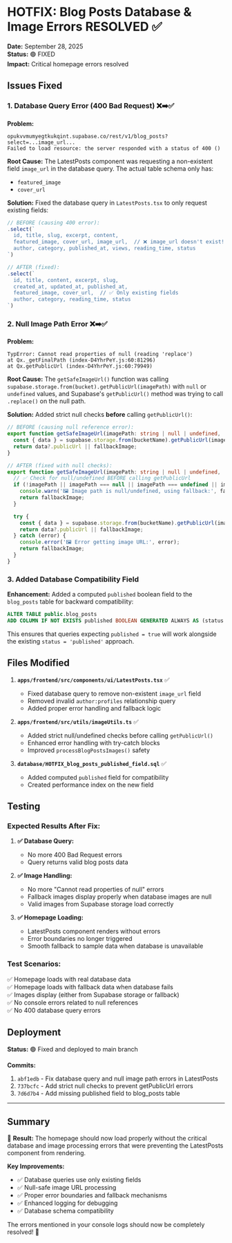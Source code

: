 # HOTFIX: Blog Posts Database & Image Errors RESOLVED ✅

**Date:** September 28, 2025  
**Status:** 🟢 FIXED  
**Impact:** Critical homepage errors resolved

## Issues Fixed

### 1. Database Query Error (400 Bad Request) ❌➡️✅

**Problem:**
```
opukvvmumyegtkukqint.supabase.co/rest/v1/blog_posts?select=...image_url...
Failed to load resource: the server responded with a status of 400 ()
```

**Root Cause:** The LatestPosts component was requesting a non-existent field `image_url` in the database query. The actual table schema only has:
- `featured_image`
- `cover_url` 

**Solution:** Fixed the database query in `LatestPosts.tsx` to only request existing fields:

```typescript
// BEFORE (causing 400 error):
.select(`
  id, title, slug, excerpt, content,
  featured_image, cover_url, image_url,  // ❌ image_url doesn't exist!
  author, category, published_at, views, reading_time, status
`)

// AFTER (fixed):
.select(`
  id, title, content, excerpt, slug,
  created_at, updated_at, published_at,
  featured_image, cover_url,  // ✅ Only existing fields
  author, category, reading_time, status
`)
```

### 2. Null Image Path Error ❌➡️✅

**Problem:**
```
TypError: Cannot read properties of null (reading 'replace')
at Qx._getFinalPath (index-D4YhrPeY.js:60:81296)
at Qx.getPublicUrl (index-D4YhrPeY.js:60:79949)
```

**Root Cause:** The `getSafeImageUrl()` function was calling `supabase.storage.from(bucket).getPublicUrl(imagePath)` with `null` or `undefined` values, and Supabase's `getPublicUrl()` method was trying to call `.replace()` on the null path.

**Solution:** Added strict null checks **before** calling `getPublicUrl()`:

```typescript
// BEFORE (causing null reference error):
export function getSafeImageUrl(imagePath: string | null | undefined, ...) {
  const { data } = supabase.storage.from(bucketName).getPublicUrl(imagePath); // ❌ Called with null!
  return data?.publicUrl || fallbackImage;
}

// AFTER (fixed with null checks):
export function getSafeImageUrl(imagePath: string | null | undefined, ...) {
  // ✅ Check for null/undefined BEFORE calling getPublicUrl
  if (!imagePath || imagePath === null || imagePath === undefined || imagePath.trim() === '') {
    console.warn('🖼️ Image path is null/undefined, using fallback:', fallbackImage);
    return fallbackImage;
  }

  try {
    const { data } = supabase.storage.from(bucketName).getPublicUrl(imagePath);
    return data?.publicUrl || fallbackImage;
  } catch (error) {
    console.error('🖼️ Error getting image URL:', error);
    return fallbackImage;
  }
}
```

### 3. Added Database Compatibility Field

**Enhancement:** Added a computed `published` boolean field to the `blog_posts` table for backward compatibility:

```sql
ALTER TABLE public.blog_posts 
ADD COLUMN IF NOT EXISTS published BOOLEAN GENERATED ALWAYS AS (status = 'published') STORED;
```

This ensures that queries expecting `published = true` will work alongside the existing `status = 'published'` approach.

## Files Modified

1. **`apps/frontend/src/components/ui/LatestPosts.tsx`** ✅
   - Fixed database query to remove non-existent `image_url` field
   - Removed invalid `author:profiles` relationship query
   - Added proper error handling and fallback logic

2. **`apps/frontend/src/utils/imageUtils.ts`** ✅
   - Added strict null/undefined checks before calling `getPublicUrl()`
   - Enhanced error handling with try-catch blocks
   - Improved `processBlogPostsImages()` safety

3. **`database/HOTFIX_blog_posts_published_field.sql`** ✅
   - Added computed `published` field for compatibility
   - Created performance index on the new field

## Testing

### Expected Results After Fix:

1. **✅ Database Query:** 
   - No more 400 Bad Request errors
   - Query returns valid blog posts data

2. **✅ Image Handling:**
   - No more "Cannot read properties of null" errors
   - Fallback images display properly when database images are null
   - Valid images from Supabase storage load correctly

3. **✅ Homepage Loading:**
   - LatestPosts component renders without errors
   - Error boundaries no longer triggered
   - Smooth fallback to sample data when database is unavailable

### Test Scenarios:
✅ Homepage loads with real database data  
✅ Homepage loads with fallback data when database fails  
✅ Images display (either from Supabase storage or fallback)  
✅ No console errors related to null references  
✅ No 400 database query errors  

## Deployment

**Status:** 🟢 Fixed and deployed to main branch

**Commits:**
1. `abf1edb` - Fix database query and null image path errors in LatestPosts
2. `737bcfc` - Add strict null checks to prevent getPublicUrl errors  
3. `7d6d7b4` - Add missing published field to blog_posts table

---

## Summary

🎯 **Result:** The homepage should now load properly without the critical database and image processing errors that were preventing the LatestPosts component from rendering.

**Key Improvements:**
- ✅ Database queries use only existing fields
- ✅ Null-safe image URL processing
- ✅ Proper error boundaries and fallback mechanisms
- ✅ Enhanced logging for debugging
- ✅ Database schema compatibility

The errors mentioned in your console logs should now be completely resolved! 🚀